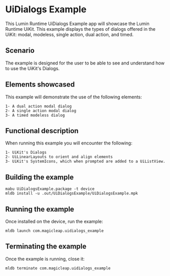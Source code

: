 # UiDialogs Example
This Lumin Runtime UiDialogs Example app will showcase the Lumin Runtime UiKit. This example displays the types of dialogs offered in the UiKit: modal, modeless, single action, dual action, and timed.

## Scenario ##
The example is designed for the user to be able to see and understand how to use the UiKit's Dialogs.

## Elements showcased ##
This example will demonstrate the use of the following elements:

	1- A dual action modal dialog
	2- A single action modal dialog
	3- A timed modeless dialog

## Functional description ##
When running this example you will encounter the following:

	1- UiKit's Dialogs
	2- UiLinearLayouts to orient and align elements
	3- UiKit's SystemIcons, which when prompted are added to a UiListView.

## Building the example ##
```shell
mabu UiDialogsExample.package -t device
mldb install -u .out/UiDialogsExample/UiDialogsExample.mpk
```

## Running the example ##
Once installed on the device, run the example:
```shell
mldb launch com.magicleap.uidialogs_example
```

## Terminating the example ##
Once the example is running, close it:
```shell
mldb terminate com.magicleap.uidialogs_example
```
